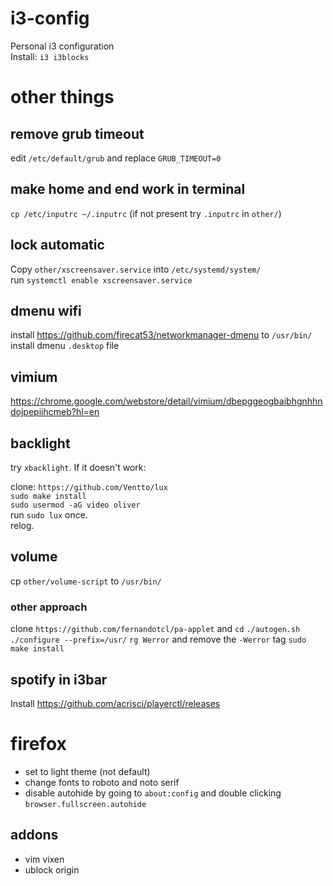 # i3-config
Personal i3 configuration  
Install: `i3 i3blocks`

# other things

## remove grub timeout
edit `/etc/default/grub` and replace `GRUB_TIMEOUT=0`

## make home and end work in terminal
`cp /etc/inputrc ~/.inputrc`
(if not present try `.inputrc` in `other/`)

## lock automatic
Copy `other/xscreensaver.service` into `/etc/systemd/system/`  
run `systemctl enable xscreensaver.service`  

## dmenu wifi
install https://github.com/firecat53/networkmanager-dmenu to `/usr/bin/`  
install dmenu `.desktop` file

## vimium
https://chrome.google.com/webstore/detail/vimium/dbepggeogbaibhgnhhndojpepiihcmeb?hl=en

## backlight 
try `xbacklight`. If it doesn't work:  
  
clone: `https://github.com/Ventto/lux`  
`sudo make install`  
`sudo usermod -aG video oliver`  
run `sudo lux` once.  
relog.  

## volume
cp `other/volume-script` to `/usr/bin/`

### other approach
clone `https://github.com/fernandotcl/pa-applet` and `cd`
`./autogen.sh`
`./configure --prefix=/usr/`
`rg Werror` and remove the `-Werror` tag
`sudo make install`

## spotify in i3bar
Install https://github.com/acrisci/playerctl/releases

# firefox
- set to light theme (not default)
- change fonts to roboto and noto serif
- disable autohide by going to `about:config` and double clicking `browser.fullscreen.autohide`
## addons
- vim vixen
- ublock origin

